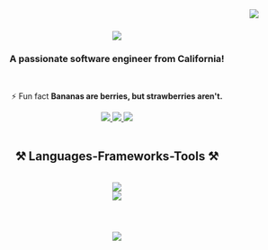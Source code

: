 <img align="right" src="https://visitor-badge.laobi.icu/badge?page_id=joseph-lang7.joseph-lang7" />

<h1 align="center">
    <img src="https://readme-typing-svg.herokuapp.com/?font=Righteous&size=35&center=true&vCenter=true&width=500&height=70&duration=4000&lines=Hi+There!+👋;+I'm+Joseph+Lang!;" />
</h1>

<h3 align="center">A passionate software engineer from California!</h3>

<br/>

<div align="center">
    
⚡ Fun fact **Bananas are berries, but strawberries aren't.**
    
 </div>

<div align="center">
  <a href="mailto:langj6757@gmail.com">
    <img src="https://img.shields.io/badge/Gmail-333333?style=for-the-badge&logo=gmail&logoColor=red" />
  </a>
  <a href="https://www.linkedin.com/in/jlang67/" target="_blank">
    <img src="https://img.shields.io/badge/LinkedIn-0077B5?style=for-the-badge&logo=linkedin&logoColor=white" target="_blank" />
  </a>
  <a href="https://langjoseph.com/" target="_blank">
     <img src="https://img.shields.io/badge/Portfolio-FF5722?style=for-the-badge&logo=todoist&logoColor=white" target="_blank" />
  </a>
</div>

 <br/>

 <h2 align="center">⚒️ Languages-Frameworks-Tools ⚒️</h2>
<br/>
<div align="center">
    <img src="https://skillicons.dev/icons?i=react,nextjs,tailwind,bootstrap,html,css,git,jest,cypress,babel,vite" />
</div>
<div align="center">
    <img src="https://skillicons.dev/icons?i=javascript,typescript,nodejs,express,mysql,postgres,mongodb" />
</div>
<br/>
<h1 align="center">
    <img src="https://readme-typing-svg.herokuapp.com/?font=Righteous&size=35&center=true&vCenter=true&width=500&height=70&duration=4000&lines=Let's+Have+A+Coffee!;" />
</h1>
